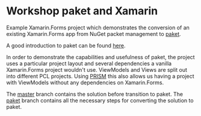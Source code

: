 # Workshop paket and Xamarin

Example Xamarin.Forms project which demonstrates the conversion of an existing Xamarin.Forms app from NuGet packet management
to [paket](https://github.com/fsprojects/Paket).

A good introduction to paket can be found [here](http://forki.github.io/PaketIntro/#/).

In order to demonstrate the capabilities and usefulness of paket, the project uses a particular project layout and several dependencies 
a vanilla Xamarin.Forms project wouldn't use. ViewModels and Views are split out into different PCL projects. Using [PRISM](https://github.com/PrismLibrary/Prism) this also allows us having a project with ViewModels without any dependencies on Xamarin.Forms.

The [master](https://github.com/dmunch/paket-xamarin-workshop) branch contains the solution before transition to paket. The [paket](https://github.com/dmunch/paket-xamarin-workshop/tree/paket) branch contains
all the necessary steps for converting the solution to paket.

